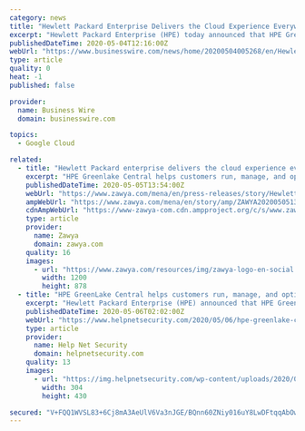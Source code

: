 ```yaml
---
category: news
title: "Hewlett Packard Enterprise Delivers the Cloud Experience Everywhere with the General Availability of HPE GreenLake Central"
excerpt: "Hewlett Packard Enterprise (HPE) today announced that HPE GreenLake Central, unveiled in December 2019, is now generally available for HPE GreenLake c"
publishedDateTime: 2020-05-04T12:16:00Z
webUrl: "https://www.businesswire.com/news/home/20200504005268/en/Hewlett-Packard-Enterprise-Delivers-Cloud-Experience-General"
type: article
quality: 0
heat: -1
published: false

provider:
  name: Business Wire
  domain: businesswire.com

topics:
  - Google Cloud

related:
  - title: "Hewlett Packard enterprise delivers the cloud experience everywhere with the general availability of HPE Greenlake central"
    excerpt: "HPE Greenlake Central helps customers run, manage, and optimize their hybrid cloud estate using a single as-a-Service platform across public and private clouds, datacenter and edge workloads"
    publishedDateTime: 2020-05-05T13:54:00Z
    webUrl: "https://www.zawya.com/mena/en/press-releases/story/Hewlett_Packard_enterprise_delivers_the_cloud_experience_everywhere_with_the_general_availability_of_HPE_Greenlake_central-ZAWYA20200505133437/"
    ampWebUrl: "https://www.zawya.com/mena/en/story/amp/ZAWYA20200505133437/"
    cdnAmpWebUrl: "https://www-zawya-com.cdn.ampproject.org/c/s/www.zawya.com/mena/en/story/amp/ZAWYA20200505133437/"
    type: article
    provider:
      name: Zawya
      domain: zawya.com
    quality: 16
    images:
      - url: "https://www.zawya.com/resources/img/zawya-logo-en-social.png"
        width: 1200
        height: 878
  - title: "HPE GreenLake Central helps customers run, manage, and optimize their hybrid cloud estate"
    excerpt: "Hewlett Packard Enterprise (HPE) announced that HPE GreenLake Central, unveiled in December 2019, is now generally available for HPE GreenLake customers."
    publishedDateTime: 2020-05-06T02:02:00Z
    webUrl: "https://www.helpnetsecurity.com/2020/05/06/hpe-greenlake-central/"
    type: article
    provider:
      name: Help Net Security
      domain: helpnetsecurity.com
    quality: 13
    images:
      - url: "https://img.helpnetsecurity.com/wp-content/uploads/2020/03/12085321/insecure-rsac2020.jpg"
        width: 304
        height: 430

secured: "V+FQQ1WVSL83+6Cj8mA3AeUlV6Va3nJGE/BQnn60ZNiy016uY8LwDFtqqAbOw3u0cql6133UYxrXDnw2IycgMRq1mD84NzV9QE9lScpRyw/UTMvEPL29JLS3zK65b1GYkACUt4flrWjtx0V9f16ikuATAzUyDvFzJo8uWEKpJUEkuQmYVJLGWqk3PgYYcpUfyyciUyzsV8vNjxQ5O0GCClE4dXIE4W7odxO2z8TGi2EAib5NMtIAl7jbQdsSsnmASeFmvFAqWG/AP8YC0kKQ1+Qm+gTKXALRxB8DFVWLBQF1dmKqTqWGq+aH5JwU2Yk0;iq4NTJnKnBI1WfX1kXx7Gg=="
---
```


